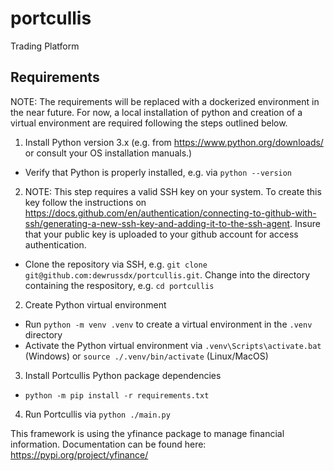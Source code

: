 # portcullis
Trading Platform

## Requirements

NOTE: The requirements will be replaced with a dockerized environment in the near future. For now, a local installation of python and creation of a virtual environment are required following the steps outlined below. 

1. Install Python version 3.x (e.g. from https://www.python.org/downloads/ or consult your OS installation manuals.)
- Verify that Python is properly installed, e.g. via ```python --version```
2. NOTE: This step requires a valid SSH key on your system. To create this key follow the instructions on https://docs.github.com/en/authentication/connecting-to-github-with-ssh/generating-a-new-ssh-key-and-adding-it-to-the-ssh-agent. Insure that your public key is uploaded to your github account for access authentication.
- Clone the repository via SSH, e.g. ```git clone git@github.com:dewrussdx/portcullis.git```. Change into the directory containing the respository, e.g. ```cd portcullis```
2. Create Python virtual environment
- Run ```python -m venv .venv``` to create a virtual environment in the ```.venv``` directory
- Activate the Python virtual environment via ```.venv\Scripts\activate.bat``` (Windows) or ```source ./.venv/bin/activate``` (Linux/MacOS)
3. Install Portcullis Python package dependencies
- ```python -m pip install -r requirements.txt```
4. Run Portcullis via ```python ./main.py```


This framework is using the yfinance package to manage financial information. Documentation can be found here: https://pypi.org/project/yfinance/
